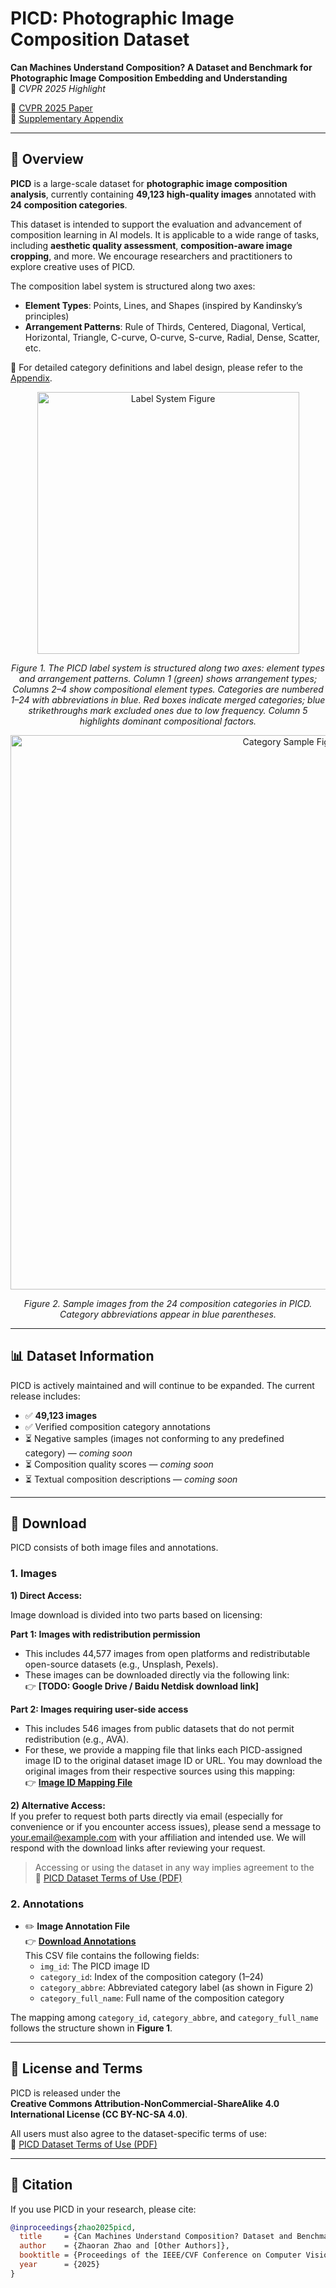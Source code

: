 # PICD: Photographic Image Composition Dataset  
**Can Machines Understand Composition? A Dataset and Benchmark for Photographic Image Composition Embedding and Understanding**  
📌 *CVPR 2025 Highlight*

📄 [CVPR 2025 Paper](https://openaccess.thecvf.com/content/CVPR2025/html/Zhao_Can_Machines_Understand_Composition_Dataset_and_Benchmark_for_Photographic_Image_CVPR_2025_paper.html)  
📑 [Supplementary Appendix](https://openaccess.thecvf.com/content/CVPR2025/supplemental/Zhao_Can_Machines_Understand_CVPR_2025_supplemental.pdf)

---

## 📌 Overview

**PICD** is a large-scale dataset for **photographic image composition analysis**, currently containing **49,123 high-quality images** annotated with **24 composition categories**.

This dataset is intended to support the evaluation and advancement of composition learning in AI models. It is applicable to a wide range of tasks, including **aesthetic quality assessment**, **composition-aware image cropping**, and more. We encourage researchers and practitioners to explore creative uses of PICD.

The composition label system is structured along two axes:

- **Element Types**: Points, Lines, and Shapes (inspired by Kandinsky’s principles)  
- **Arrangement Patterns**: Rule of Thirds, Centered, Diagonal, Vertical, Horizontal, Triangle, C-curve, O-curve, S-curve, Radial, Dense, Scatter, etc.

📖 For detailed category definitions and label design, please refer to the [Appendix](https://openaccess.thecvf.com/content/CVPR2025/supplemental/Zhao_Can_Machines_Understand_CVPR_2025_supplemental.pdf).

<p align="center">
  <img width="419" alt="Label System Figure" src="https://github.com/user-attachments/assets/5bf1aa5e-d0fa-4480-9334-bc1d130b4510" />
</p>
<p align="center">
  <em>Figure 1. The PICD label system is structured along two axes: element types and arrangement patterns. Column 1 (green) shows arrangement types; Columns 2–4 show compositional element types. Categories are numbered 1–24 with abbreviations in blue. Red boxes indicate merged categories; blue strikethroughs mark excluded ones due to low frequency. Column 5 highlights dominant compositional factors.</em>
</p>

<p align="center">
  <img width="887" alt="Category Sample Figure" src="https://github.com/user-attachments/assets/fc5a477e-d9ce-4e6d-bfdb-c4590a672f64" />
</p>
<p align="center">
  <em>Figure 2. Sample images from the 24 composition categories in PICD. Category abbreviations appear in blue parentheses.</em>
</p>

---

## 📊 Dataset Information

PICD is actively maintained and will continue to be expanded. The current release includes:

- ✅ **49,123 images**
- ✅ Verified composition category annotations  
- ⏳ Negative samples (images not conforming to any predefined category) — *coming soon*  
- ⏳ Composition quality scores — *coming soon*  
- ⏳ Textual composition descriptions — *coming soon*

---

## 🔗 Download

PICD consists of both image files and annotations.

### 1. Images

**1) Direct Access:** 

Image download is divided into two parts based on licensing:

**Part 1: Images with redistribution permission**  
- This includes 44,577 images from open platforms and redistributable open-source datasets (e.g., Unsplash, Pexels).  
- These images can be downloaded directly via the following link:  
  👉 **[TODO: Google Drive / Baidu Netdisk download link]**

**Part 2: Images requiring user-side access**  
- This includes 546 images from public datasets that do not permit redistribution (e.g., AVA).  
- For these, we provide a mapping file that links each PICD-assigned image ID to the original dataset image ID or URL. You may download the original images from their respective sources using this mapping:  
  👉 **[Image ID Mapping File](https://github.com/CV-xueba/PICD_ImageComposition/blob/main/image_link_public.csv)**

**2) Alternative Access:**  
If you prefer to request both parts directly via email (especially for convenience or if you encounter access issues), please send a message to [your.email@example.com](mailto:your.email@example.com) with your affiliation and intended use. We will respond with the download links after reviewing your request.

> Accessing or using the dataset in any way implies agreement to the  
> 📄 [PICD Dataset Terms of Use (PDF)](https://github.com/CV-xueba/PICD_ImageComposition/blob/main/PICD_Dataset_Terms_of_Use.pdf)

### 2. Annotations

- ✏️ **Image Annotation File**  
  👉 **[Download Annotations](https://github.com/CV-xueba/PICD_ImageComposition/blob/main/labels_PICD.csv)**  
  This CSV file contains the following fields:
  - `img_id`: The PICD image ID  
  - `category_id`: Index of the composition category (1–24)  
  - `category_abbre`: Abbreviated category label (as shown in Figure 2)  
  - `category_full_name`: Full name of the composition category  

The mapping among `category_id`, `category_abbre`, and `category_full_name` follows the structure shown in **Figure 1**.

---

## 📄 License and Terms

PICD is released under the  
**Creative Commons Attribution-NonCommercial-ShareAlike 4.0 International License (CC BY-NC-SA 4.0)**.

All users must also agree to the dataset-specific terms of use:  
📄 [PICD Dataset Terms of Use (PDF)](https://github.com/CV-xueba/PICD_ImageComposition/blob/main/PICD_Dataset_Terms_of_Use.pdf)

---

## 🔧 Citation

If you use PICD in your research, please cite:

```bibtex
@inproceedings{zhao2025picd,
  title     = {Can Machines Understand Composition? Dataset and Benchmark for Photographic Image Composition Understanding},
  author    = {Zhaoran Zhao and [Other Authors]},
  booktitle = {Proceedings of the IEEE/CVF Conference on Computer Vision and Pattern Recognition (CVPR)},
  year      = {2025}
}
